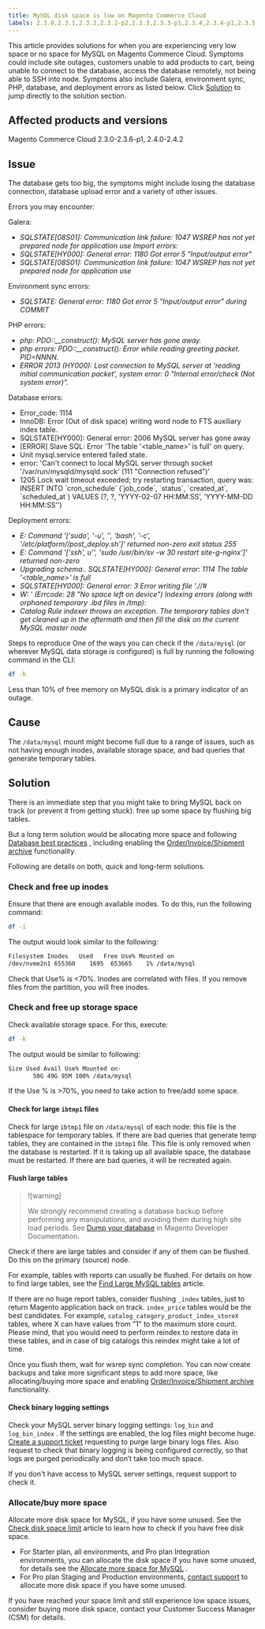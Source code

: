 ```yaml
---
title: MySQL disk space is low on Magento Commerce Cloud
labels: 2.3.0,2.3.1,2.3.2,2.3.2-p2,2.3.3,2.3.3-p1,2.3.4,2.3.4-p1,2.3.5-p1,2.3.5-p2,2.3.6,2.3.6-p1,2.4.0,2.4.1,2.4.1-p1,2.4.2,Magento Commerce Cloud,MySQL,how to,large tables,mysql disk space
---
```


This article provides solutions for when you are experiencing very low space or no space for MySQL on Magento Commerce Cloud. Symptoms could include site outages, customers unable to add products to cart, being unable to connect to the database, access the database remotely, not being able to SSH into node. Symptoms also include Galera, environment sync, PHP, database, and deployment errors as listed below. Click [Solution](https://support.magento.com/hc/en-us/articles/360058472572#solution) to jump directly to the solution section.

## Affected products and versions

Magento Commerce Cloud 2.3.0-2.3.6-p1, 2.4.0-2.4.2

## Issue

The database gets too big, the symptoms might include losing the database connection, database upload error and a variety of other issues.

Errors you may encounter:

Galera:

* *SQLSTATE\[08S01\]: Communication link failure: 1047 WSREP has not yet prepared node for application use*   *Import errors:* 
* *SQLSTATE\[HY000\]: General error: 1180 Got error 5 "Input/output error"* 
* *SQLSTATE\[08S01\]: Communication link failure: 1047 WSREP has not yet prepared node for application use*   

Environment sync errors:

* *SQLSTATE: General error: 1180 Got error 5 "Input/output error" during COMMIT*  

PHP errors:

* *php: PDO::\_\_construct(): MySQL server has gone away.* 
* *php errors: PDO::\_\_construct(): Error while reading greeting packet. PID=NNNN.* 
* *ERROR 2013 (HY000): Lost connection to MySQL server at 'reading initial communication packet', system error: 0 "Internal error/check (Not system error)".* 

Database errors:

* Error\_code: 1114
* InnoDB: Error (Out of disk space) writing word node to FTS auxiliary index table.
* SQLSTATE\[HY000\]: General error: 2006 MySQL server has gone away
* \[ERROR\] Slave SQL: Error 'The table '<table\_name>' is full' on query.
* Unit mysql.service entered failed state.
* error: 'Can't connect to local MySQL server through socket '/var/run/mysqld/mysqld.sock' (111 "Connection refused")'
* 1205 Lock wait timeout exceeded; try restarting transaction, query was: INSERT INTO \`cron\_schedule\` (\`job\_code\`, \`status\`, \`created\_at\`, \`scheduled\_at\`) VALUES (?, ?, 'YYYY-02-07 HH:MM:SS’, ‘YYYY-MM-DD HH:MM:SS’')

Deployment errors:

* *E: Command '\['sudo', '-u', '<environment name>', 'bash', '-c', '/etc/platform/<environment name>/post\_deploy.sh'\]' returned non-zero exit status 255* 
* *E: Command '\['ssh', u'<node IP address>', 'sudo /usr/bin/sv -w 30 restart site-<environment name>g-nginx'\]' returned non-zero* 
* *Upgrading schema.. SQLSTATE\[HY000\]: General error: 1114 The table '<table\_name>' is full* 
* *SQLSTATE\[HY000\]: General error: 3 Error writing file './<environment name>/\#* 
* *W: <filename>' (Errcode: 28 "No space left on device")*  *Indexing errors (along with orphaned temporary .ibd files in /tmp):* 
* *Catalog Rule indexer throws an exception. The temporary tables don't get cleaned up in the aftermath and then fill the disk on the current MySQL master node* 

 <span class="wysiwyg-underline">Steps to reproduce</span> One of the ways you can check if the `/data/mysql` (or wherever MySQL data storage is configured) is full by running the following command in the CLI:

```bash
df -h
```

Less than 10% of free memory on MySQL disk is a primary indicator of an outage.

## Cause

The `/data/mysql` mount might become full due to a range of issues, such as not having enough inodes, available storage space, and bad queries that generate temporary tables.

## Solution

There is an immediate step that you might take to bring MySQL back on track (or prevent it from getting stuck): free up some space by flushing big tables.

But a long term solution would be allocating more space and following [Database best practices](https://support.magento.com/hc/en-us/articles/360041997312) , including enabling the [Order/Invoice/Shipment archive](https://docs.magento.com/user-guide/sales/order-archive.html) functionality.

Following are details on both, quick and long-term solutions.

### Check and free up inodes

Ensure that there are enough available inodes. To do this, run the following command:

```bash
df -i
```

The output would look similar to the following:

```bash
Filesystem Inodes   Used   Free Use% Mounted on
/dev/nvme2n1 655360    1695  653665    1% /data/mysql
```

Check that Use% is <70%. Inodes are correlated with files. If you remove files from the partition, you will free inodes.

### Check and free up storage space

Check available storage space. For this, execute:

```bash
df -k
```

The output would be similar to following:

```bash
Size Used Avail Use% Mounted on·
       50G 49G 95M 100% /data/mysql
```

If the Use % is >70%, you need to take action to free/add some space.

#### Check for large `ibtmp1` files

Check for large `ibtmp1` file on `/data/mysql` of each node: this file is the tablespace for temporary tables. If there are bad queries that generate temp tables, they are contained in the `ibtmp1` file. This file is only removed when the database is restarted. If it is taking up all available space, the database must be restarted. If there are bad queries, it will be recreated again.

#### Flush large tables

>![warning]
>
>We strongly recommend creating a database backup before performing any manipulations, and avoiding them during high site load periods. See [Dump your database](https://devdocs.magento.com/cloud/project/project-webint-snap.html#db-dump) in Magento Developer Documentation.

Check if there are large tables and consider if any of them can be flushed. Do this on the primary (source) node.

For example, tables with reports can usually be flushed. For details on how to find large tables, see the [Find Large MySQL tables](https://support.magento.com/hc/en-us/articles/360038957591) article.

If there are no huge report tables, consider flushing `_index` tables, just to return Magento application back on track. `index_price` tables would be the best candidates. For example, `catalog_category_product_index_storeX` tables, where X can have values from "1" to the maximum store count. Please mind, that you would need to perform reindex to restore data in these tables, and in case of big catalogs this reindex might take a lot of time.

Once you flush them, wait for wsrep sync completion. You can now create backups and take more significant steps to add more space, like allocating/buying more space and enabling [Order/Invoice/Shipment archive](https://docs.magento.com/user-guide/sales/order-archive.html) functionality.

#### Check binary logging settings

Check your MySQL server binary logging settings: `log_bin` and `log_bin_index` . If the settings are enabled, the log files might become huge. [Create a support ticket](https://support.magento.com/hc/en-us/articles/360019088251) requesting to purge large binary logs files. Also request to check that binary logging is being configured correctly, so that logs are purged periodically and don’t take too much space.

If you don't have access to MySQL server settings, request support to check it.

### Allocate/buy more space

Allocate more disk space for MySQL, if you have some unused. See the [Check disk space limit](https://support.magento.com/hc/en-us/articles/360038374052) article to learn how to check if you have free disk space.

* For Starter plan, all environments, and Pro plan Integration environments, you can allocate the disk space if you have some unused, for details see the [Allocate more space for MySQL](https://support.magento.com/hc/en-us/articles/360038761511) .
* For Pro plan Staging and Production environments, [contact support](https://support.magento.com/hc/en-us/articles/360019088251) to allocate more disk space if you have some unused.

If you have reached your space limit and still experience low space issues, consider buying more disk space, contact your Customer Success Manager (CSM) for details.
